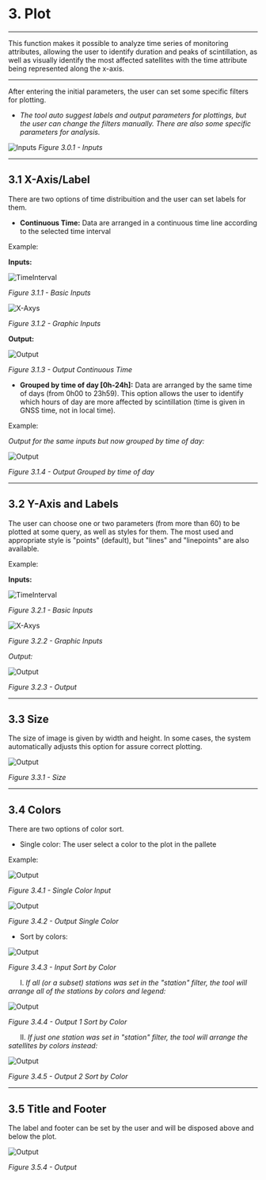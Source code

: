 # 3. Plot

* * *

This function makes it possible to analyze time series of monitoring attributes, allowing the user to identify duration and peaks
of scintillation, as well as visually identify the most affected satellites with the time attribute being represented along the x-axis.
 
* * *

After entering the initial parameters, the user can set some specific filters for plotting.

 - *The tool auto suggest labels and output parameters for plottings, but the user can change the filters manually. There are also some specific parameters for analysis.*

![Inputs](images/plot/inputs.PNG)
*Figure 3.0.1 - Inputs*

* * *

## **3.1 X-Axis/Label**
There are two options of time distribuition and the user can set labels for them.

 - **Continuous Time:** Data are arranged in a continuous time line according to the selected time interval

Example:

**Inputs:**

![TimeInterval](images/plot/examples/timeInterval.PNG)

*Figure 3.1.1 - Basic Inputs*

![X-Axys](images/plot/examples/xAxis.PNG)

*Figure 3.1.2 - Graphic Inputs*

**Output:**

![Output](images/plot/examples/outputXaxys.PNG)

*Figure 3.1.3 - Output Continuous Time*

 - **Grouped by time of day [0h-24h]:** Data are arranged by the same time of days (from 0h00 to 23h59). This option allows the user to identify which hours of day are more affected by scintillation (time is given in GNSS time, not in local time).

Example:

<!-- *Inputs:* -->

<!--![TimeInterval](images/plot/examples/timeInterval.PNG) -->
<!--![X-Axys](images/plot/examples/xAxysDay.PNG) --> 

*Output for the same inputs but now grouped by time of day:*

![Output](images/plot/examples/outputxAxysDay.PNG)

*Figure 3.1.4 - Output Grouped by time of day*


* * *

## **3.2 Y-Axis and Labels**
The user can choose one or two parameters (from more than 60) to be plotted at some query, as well as styles for them. The most used and appropriate style is "points" (default), but "lines" and "linepoints" are also available.

Example:

**Inputs:**

![TimeInterval](images/plot/examples/timeInterval.PNG)

*Figure 3.2.1 - Basic Inputs*

![X-Axys](images/plot/examples/yAxis.PNG)

*Figure 3.2.2 - Graphic Inputs*

*Output:*

![Output](images/plot/examples/outputyAxis.PNG)

*Figure 3.2.3 - Output*


* * *

## **3.3 Size**
The size of image is given by width and height. In some cases, the system automatically adjusts this option for assure correct plotting.

![Output](images/plot/examples/size_colors/size.PNG)

*Figure 3.3.1 - Size*

* * *

## **3.4 Colors**
There are two options of color sort.

 - Single color: The user select a color to the plot in the pallete
 
 Example:

 ![Output](images/plot/examples/size_colors/single_color.PNG)

 *Figure 3.4.1 - Single Color Input*

 ![Output](images/plot/examples/size_colors/output.PNG)

 *Figure 3.4.2 - Output Single Color*

 - Sort by colors:

 ![Output](images/plot/examples/size_colors/sortByColors.PNG)

 *Figure 3.4.3 - Input Sort by Color*

&nbsp;&nbsp;&nbsp;&nbsp;&nbsp;&nbsp;I. *If all (or a subset) stations was set in the "station" filter, the tool will arrange all of the stations by colors and legend:*

![Output](images/plot/examples/size_colors/sortByColors_Moutput.PNG)

 *Figure 3.4.4 - Output 1 Sort by Color*

&nbsp;&nbsp;&nbsp;&nbsp;&nbsp;&nbsp;II. *If just one station was set in "station" filter, the tool will arrange the satellites by colors instead:*

![Output](images/plot/examples/size_colors/sortByColors_Uoutput.PNG)

 *Figure 3.4.5 - Output 2 Sort by Color*

* * *

## **3.5 Title and Footer**
The label and footer can be set by the user and will be disposed above and below the plot.

![Output](images/plot/examples/title_footer/ex.PNG)

 *Figure 3.5.4 - Output*
